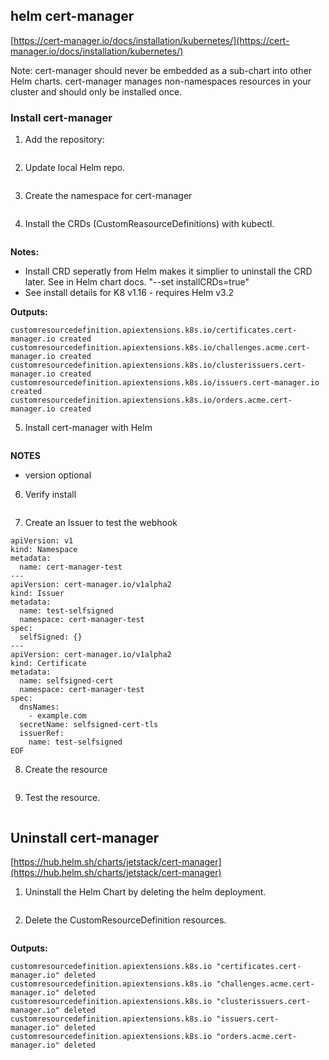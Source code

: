 ## helm cert-manager

[https://cert-manager.io/docs/installation/kubernetes/](https://cert-manager.io/docs/installation/kubernetes/)

Note: cert-manager should never be embedded as a sub-chart into other Helm charts. cert-manager manages non-namespaces resources in your cluster and should only be installed once.


### Install cert-manager

1. Add the repository:
``` helm repo add jetstack https://charts.jetstack.io
```

2. Update local Helm repo.
``` helm repo update
```

3. Create the namespace for cert-manager
``` kubectl create namespace cert-manager
```

4. Install the CRDs (CustomReasourceDefinitions) with kubectl. 
``` kubectl apply --validate=false -f https://github.com/jetstack/cert-manager/releases/download/v0.16.0/cert-manager.crds.yaml
```
**Notes:**
* Install CRD seperatly from Helm makes it simplier to uninstall the CRD later.  See in Helm chart docs. "--set installCRDs=true"
* See install details for K8 v1.16 - requires Helm v3.2

**Outputs:**
```customresourcedefinition.apiextensions.k8s.io/certificaterequests.cert-manager.io created
customresourcedefinition.apiextensions.k8s.io/certificates.cert-manager.io created
customresourcedefinition.apiextensions.k8s.io/challenges.acme.cert-manager.io created
customresourcedefinition.apiextensions.k8s.io/clusterissuers.cert-manager.io created
customresourcedefinition.apiextensions.k8s.io/issuers.cert-manager.io created
customresourcedefinition.apiextensions.k8s.io/orders.acme.cert-manager.io created
```

5. Install cert-manager with Helm 
``` helm install cert-manager jetstack/cert-manager --namespace cert-manager --version v0.16.0
```
**NOTES**
* version optional

6. Verify install
``` kubectl get pods --namespace cert-manager
```

7. Create an Issuer to test the webhook
```cat <<EOF > test-resources.yaml
apiVersion: v1
kind: Namespace
metadata:
  name: cert-manager-test
---
apiVersion: cert-manager.io/v1alpha2
kind: Issuer
metadata:
  name: test-selfsigned
  namespace: cert-manager-test
spec:
  selfSigned: {}
---
apiVersion: cert-manager.io/v1alpha2
kind: Certificate
metadata:
  name: selfsigned-cert
  namespace: cert-manager-test
spec:
  dnsNames:
    - example.com
  secretName: selfsigned-cert-tls
  issuerRef:
    name: test-selfsigned
EOF
```

8. Create the resource

``` kubectl apply -f dev/test-resources.yaml
```

9. Test the resource.

``` kubectl delete -f dev/test-resources.yaml
```

## Uninstall cert-manager

[https://hub.helm.sh/charts/jetstack/cert-manager](https://hub.helm.sh/charts/jetstack/cert-manager)

1. Uninstall the Helm Chart by deleting the helm deployment.
``` helm delete cert-manager --namespace cert-manager
```

2. Delete the CustomResourceDefinition resources.
``` kubectl delete -f https://github.com/jetstack/cert-manager/releases/download/v0.16.0/cert-manager.crds.yaml
```
**Outputs:**
```customresourcedefinition.apiextensions.k8s.io "certificaterequests.cert-manager.io" deleted
customresourcedefinition.apiextensions.k8s.io "certificates.cert-manager.io" deleted
customresourcedefinition.apiextensions.k8s.io "challenges.acme.cert-manager.io" deleted
customresourcedefinition.apiextensions.k8s.io "clusterissuers.cert-manager.io" deleted
customresourcedefinition.apiextensions.k8s.io "issuers.cert-manager.io" deleted
customresourcedefinition.apiextensions.k8s.io "orders.acme.cert-manager.io" deleted
```
